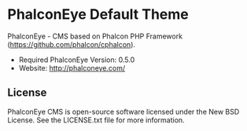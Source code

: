 PhalconEye Default Theme
========================

PhalconEye - CMS based on Phalcon PHP Framework (https://github.com/phalcon/cphalcon).

* Required PhalconEye Version: 0.5.0
* Website: http://phalconeye.com/

License
-------
PhalconEye CMS is open-source software licensed under the New BSD License. See the LICENSE.txt file for more information.


